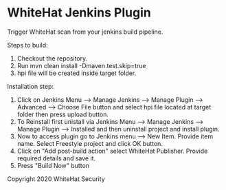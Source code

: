 # WhiteHat Jenkins Plugin
Trigger WhiteHat scan from your jenkins build pipeline. 

Steps to build:
1. Checkout the repository.
2. Run mvn clean install -Dmaven.test.skip=true  
3. hpi file will be created inside target folder.

Installation step:
1. Click on Jenkins Menu --> Manage Jenkins --> Manage Plugin --> Advanced --> Choose File button and select hpi file located at target folder then press upload button.
2. To Reinstall first unistall via Jenkins Menu --> Manage Jenkins --> Manage Plugin --> Installed and then uninstall project and install plugin.
3. Now to access plugin go to Jenkins menu --> New Item. Provide item name. Select Freestyle project and click OK button.
4. Click on "Add post-build action" select WhiteHat Publisher. Provide required details and save it.
5. Press "Build Now" button


Copyright 2020 WhiteHat Security
